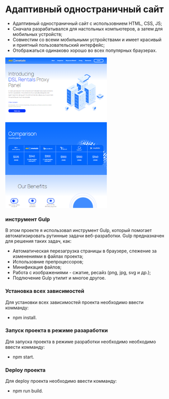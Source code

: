 # Адаптивный одностраничный сайт

-   Адаптивный одностраничный сайт с использовнием HTML, CSS, JS;
-   Сначала разрабатывался для настольных компьютеров, а затем для мобильных устройств;
-   Совместим со всеми мобильными устройствами и имеет красивый и приятный пользовательский интерфейс;
-   Отображаться одинаково хорошо во всех популярных браузерах.

![preview img](/rental/preview.png)

### инструмент Gulp

В этом проекте я использовал инструмент Gulp, который помогает автоматизировать рутинные задачи веб-разработки. Gulp предназначен для решения таких задач, как:

-   Автоматическая перезагрузка страницы в браузере, слежение за изменениями в файлах проекта;
-   Использовние препроцессоров;
-   Минификация файлов;
-   Работа с изображениями - сжатие, ресайз (png, jpg, svg и др.);
-   Подлючение Gulp утилит и многое другое.

### Установка всех зависимостей

Для установки всех зависимостей проекта необходимо ввести комманду:

-   npm install.

### Запуск проекта в режиме разаработки

Для запуска проекта в режиме разработки необходимо необходимо ввести комманду:

-   npm start.

### Deploy проекта

Для deploy проекта необходимо ввести комманду:

-   npm run build.
